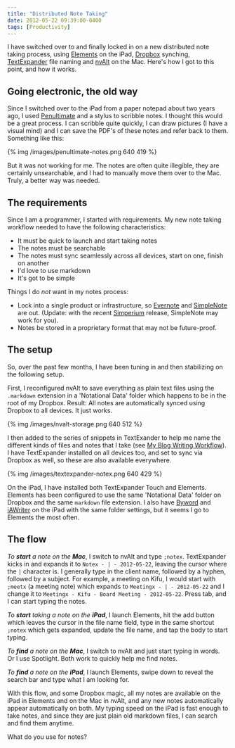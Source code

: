 ```yaml
---
title: "Distributed Note Taking"
date: 2012-05-22 09:39:00-0400
tags: [Productivity]
---
```


I have switched over to and finally locked in on a new distributed note taking process, using [Elements](http://www.secondgearsoftware.com/elements/) on the iPad, [Dropbox](http://www.dropbox.com) synching, [TextExpander](http://smilesoftware.com/TextExpander/) file naming and [nvAlt](http://brettterpstra.com/project/nvalt/) on the Mac. Here's how I got to this point, and how it works.

## Going electronic, the old way

Since I switched over to the iPad from a paper notepad about two years ago, I used [Penultimate](http://www.cocoabox.com/penultimate) and a stylus to scribble notes. I thought this would be a great process. I can scribble quite quickly, I can draw pictures (I have a visual mind) and I can save the PDF's of these notes and refer back to them. Something like this:

{% img /images/penultimate-notes.png 640 419 %}

But it was not working for me. The notes are often quite illegible, they are certainly unsearchable, and I had to manually move them over to the Mac. Truly, a better way was needed.

## The requirements

Since I am a programmer, I started with requirements. My new note taking workflow needed to have the following characteristics:

* It must be quick to launch and start taking notes
* The notes must be searchable
* The notes must sync seamlessly across all devices, start on one, finish on another
* I'd love to use markdown
* It's got to be simple

Things I do *not* want in my notes process:

* Lock into a single product or infrastructure, so [Evernote](http://evernote.com/) and [SimpleNote](http://simplenoteapp.com/) are out. (Update: with the recent [Simperium](https://simperium.com/) release, SimpleNote may work for you).
* Notes be stored in a proprietary format that may not be future-proof.

## The setup

So, over the past few months, I have been tuning in and then stabilizing on the following setup.

First, I reconfigured nvAlt to save everything as plain text files using the `.markdown` extension in a 'Notational Data' folder which happens to be in the root of my Dropbox. Result: All notes are automatically synced using Dropbox to all devices. It just works.

{% img /images/nvalt-storage.png 640 512 %}

I then added to the series of snippets in TextExander to help me name the different kinds of files and notes that I take (see [My Blog Writing Workflow](https://hiltmon.com/blog/2012/03/15/my-blog-writing-workflow/)). I have TextExpander installed on all devices too, and set to sync via Dropbox as well, so these are also available everywhere.

{% img /images/textexpander-notex.png 640 429 %}

On the iPad, I have installed both TextExpander Touch and Elements. Elements has been configured to use the same 'Notational Data' folder on Dropbox and the same `markdown` file extension. I also have [Byword](http://bywordapp.com/) and [iAWriter](http://www.iawriter.com/) on the iPad with the same folder settings, but it seems I go to Elements the most often.

## The flow

*To **start** a note on the **Mac***, I switch to nvAlt and type `;notex`. TextExpander kicks in and expands it to `Notex - | - 2012-05-22`, leaving the cursor where the `|` character is. I generally type in the client name, followed by a hyphen, followed by a subject. For example, a meeting on Kifu, I would start with `;meetx` (a meeting note) which expands to `Meetingx - | - 2012-05-22` and I change it to `Meetingx - Kifu - Board Meeting - 2012-05-22`. Press tab, and I can start typing the notes.

*To **start** taking a note on the **iPad***, I launch Elements, hit the add button which leaves the cursor in the file name field, type in the same shortcut `;notex` which gets expanded, update the file name, and tap the body to start typing.

*To **find** a note on the **Mac***, I switch to nvAlt and just start typing in words. Or I use Spotlight. Both work to quickly help me find notes.

*To **find** a note on the **iPad***, I launch Elements, swipe down to reveal the search bar and type what I am looking for.

With this flow, and some Dropbox magic, all my notes are available on the iPad in Elements and on the Mac in nvAlt, and any new notes automatically appear automatically on both. My typing speed on the iPad is fast enough to take notes, and since they are just plain old markdown files, I can search and find them anytime.

What do you use for notes?
